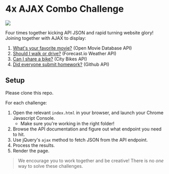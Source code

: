 # 4x AJAX Combo Challenge

<img src="https://media.giphy.com/media/PqA0pxLLqhQju/giphy.gif" placeholder="combo-kick">

Four times together kicking API JSON and rapid turning website glory! Joining together with AJAX to display:

1. [What's your favorite movie?](/movie-poster) (Open Movie Database API)
2. [Should I walk or drive?](/walk-or-drive) (Forecast.io Weather API)
3. [Can I share a bike?](/bike-me) (City Bikes API)
4. [Did everyone submit homework?](/github-homework) (Github API)
    

## Setup
Please clone this repo.

For each challenge:

1. Open the relevant `index.html` in your browser, and launch your Chrome Javascript Console.
    * Make sure you're working in the right folder!
2. Browse the API documentation and figure out what endpoint you need to hit.
3. Use jQuery's `ajax` method to fetch JSON from the API endpoint.
4. Process the results.
5. Render the page.

> We encourage you to work together and be creative! There is no *one* way to solve these challenges.
